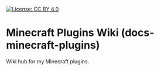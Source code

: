 [![License: CC BY 4.0](https://img.shields.io/badge/License-CC%20BY%204.0-blue.svg)](https://creativecommons.org/licenses/by/4.0/)

# Minecraft Plugins Wiki (docs-minecraft-plugins)
Wiki hub for my Minecraft plugins. 
